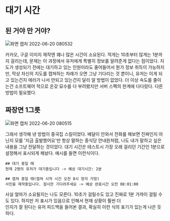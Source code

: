 # 대기 시간
## 된 거야 만 거야?
![화면 캡처 2022-06-20 080532](https://user-images.githubusercontent.com/59993347/174503663-73723d44-7979-4167-8a8f-dd7198dac286.jpg)


카카오, 구글 이미지 제작엔 꽤나 많은 시간이 소요된다. 적게는 10초부터 많게는 1분까지 걸리는데, 
문제는 이 과정에서 유저에게 특별히 정보를 알려준게 없다는 점이었다.
지도가 생성되기 전에는 대기하고 있는 인원이라도 줄어들어서 뭔가 정보 취득이 가능하지만, 막상 자신의
지도를 캡쳐하는 차례가 오면 그냥 기다리는 것 뿐이니, 
유저는 이게 되고 있는건지 에러가 나서 안되고 있는건지 달리 알 방법이 없었다.
더 이상 속도를 줄이는건 소프트웨어 적으로 온갖 묘수를 다 부려봤지만 서버 스펙의 한계에 다다랐다.
다른 방법이 필요했다.

## 짜장면 1그릇

![화면 캡처 2022-06-20 080515](https://user-images.githubusercontent.com/59993347/174503662-406dc9a9-c92e-4b58-b58d-e2df1133bc23.jpg)


그래서 생각해 낸 방법이 중국집 스킬이었다.
배달이 안와서 전화를 해보면 진짜인지 아닌지 모를 '지금 출발했어요'만 항상 말하는 중식당 안내원처럼,
나도 내가 말하고 싶은 내용을 그냥 전달하는 것이었다.
대기 시간은 테스트시 가장 오래 걸리던 기간인 1분으로 설정해서 표시되게 해놨다.
예시를 들면 이런식이다.
```
## 대기 중일 때
현재 2명의 유저가 대기중입니다 -> 예상 대기시간: 2분

## 캡쳐 중일 때(캡쳐 시작 시간 오전 8시 정각 가정)
사진을 제작중입니다. 잠시만 기다려주세요 -> 예상 완료시간 오전 08:01:00 
```
사실 얼마가 소요될지는 나도 모른다. 10초가 걸릴수도 있고 진짜로 1분 가까이 걸릴 수도 있다.
하지만 저 표시가 있음으로 인해서 현재 상황이 훨씬 더  
인지가 잘 된다는 유저 피드백을 들어본 결과, 확실히 이런 식의 표기가 있는게 나은 듯 하다. 
